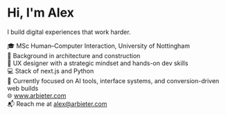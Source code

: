 # Hi, I'm Alex
I build digital experiences that work harder.

🎓 MSc Human–Computer Interaction, University of Nottingham  
📐 Background in architecture and construction  
🧠 UX designer with a strategic mindset and hands-on dev skills  
💻 Stack of next.js and Python  
🔧 Currently focused on AI tools, interface systems, and conversion-driven web builds  
🌐 www.arbieter.com  
📬 Reach me at alex@arbieter.com

<!---
AlexanderBrady/AlexanderBrady is a ✨ special ✨ repository because its `README.md` (this file) appears on your GitHub profile.
You can click the Preview link to take a look at your changes.
--->

